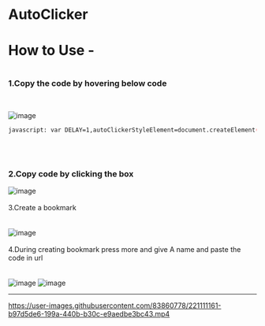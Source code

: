 # AutoClicker
<h1>How to Use -<h1>

<h3>1.Copy the code by hovering  below code</h3><br>

![image](https://user-images.githubusercontent.com/83860778/221115711-aa3c0704-e71c-43a7-8247-45779a796d54.png)

```bash
javascript: var DELAY=1,autoClickerStyleElement=document.createElement("style");function addClicker(t){t.isTrusted&&(t.target.classList.contains("auto-clicker-target")?t.target.classList.remove("auto-clicker-target"):t.target.classList.add("auto-clicker-target"),document.body.removeChild(autoClickerStyleElement),document.body.removeEventListener("click",addClicker),t.preventDefault(),autoClick(t.target))}function autoClick(t){t.classList.contains("auto-clicker-target")&&(t.click(),setTimeout(function(){autoClick(t)},DELAY))}autoClickerStyleElement.innerHTML="*{cursor: cell !important;}",document.body.appendChild(autoClickerStyleElement),document.body.addEventListener("click",addClicker,0);
```

<br>
<br>
<h3>2.Copy code by clicking the box<br></h3>

![image](https://user-images.githubusercontent.com/83860778/221111950-35e25f59-9fe2-4d3a-b843-a4f18eab88e1.png)
<br>
<br>
3.Create a bookmark<br>
<br>
<br>
![image](https://user-images.githubusercontent.com/83860778/221113597-a02d719c-f42c-46d9-8893-c406433606e1.png)
<br>
<br>
4.During creating bookmark press more and give A name and paste the code in url<br>
<br>
<br>
![image](https://user-images.githubusercontent.com/83860778/221114022-c9834edf-b4ee-402e-a18b-bb8a99fb871f.png)
![image](https://user-images.githubusercontent.com/83860778/221114497-cfc3b693-fe01-492b-9f9f-cbd1adecfe42.png)



---------------------------------------------------------------------------------------------------------------------------
https://user-images.githubusercontent.com/83860778/221111161-b97d5de6-199a-440b-b30c-e9aedbe3bc43.mp4
